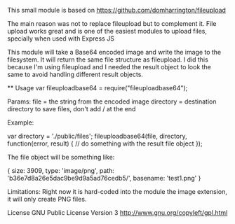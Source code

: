 This small module is based on https://github.com/domharrington/fileupload

The main reason was not to replace fileupload but to complement it. File upload works great and is one of the easiest modules to upload files, specially when used with Express JS

This module will take a Base64 encoded image and write the image to the filesystem. It will return the same file structure as fileupload. I did this because I'm using fileupload and I needed the result object to look the same to avoid handling different result objects.

** Usage
var fileuploadbase64 = require("fileuploadbase64");

Params:
file = the string from the encoded image
directory = destination directory to save files, don't add / at the end

Example:

var directory = './public/files';
fileuploadbase64(file, directory, function(error, result) {
  // do something with the result file object
});

The file object will be something like:

{
   size: 3909,
   type: 'image/png',
   path: 'b36e7d8a26e5dac9be9d9a5ad76cedb5/',
   basename: 'test1.png'
}

Limitations:
Right now it is hard-coded into the module the image extension, it will only create PNG files.

License
GNU Public License Version 3
http://www.gnu.org/copyleft/gpl.html
